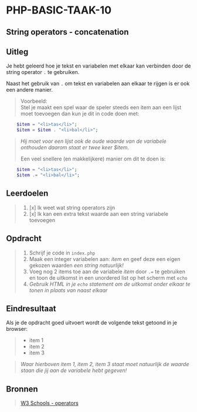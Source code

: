# PHP-BASIC-TAAK-10

## String operators - concatenation

## Uitleg

Je hebt geleerd hoe je tekst en variabelen met elkaar kan verbinden door de string operator `.` te gebruiken.

Naast het gebruik van `.` om tekst en variabelen aan elkaar te rijgen is er ook een andere manier.

> Voorbeeld:  
> Stel je maakt een spel waar de speler steeds een item aan een lijst moet toevoegen dan kun je dit in code doen met:

```php
    $item = "<li>tas</li>";
    $item = $item . "<li>bal</li>";
```

> _Hij moet voor een lijst ook de oude waarde van de variabele onthouden daarom staat er twee keer \$item_.
>
> Een veel snellere (en makkelijkere) manier om dit te doen is:

```php
    $item = "<li>tas</li>";
    $item .= "<li>bal</li>";
```

>

## Leerdoelen

> 1.  [x] Ik weet wat string operators zijn
> 2.  [x] Ik kan een extra tekst waarde aan een string variabele toevoegen

## Opdracht

> 1.  Schrijf je code in `index.php`
> 2.  Maak een integer variabelen aan: _item_ en geef deze een eigen gekozen waarden _een string natuurlijk!_
> 3.  Voeg nog 2 items toe aan de variabele _item_ door `.=` te gebruiken en toon de uitkomst in een unordered list op het scherm met `echo`
> 4.  _Gebruik HTML in je `echo` statement om de uitkomst onder elkaar te tonen in plaats van naast elkaar_

## Eindresultaat

Als je de opdracht goed uitvoert wordt de volgende tekst getoond in je browser:

> - item 1
> - item 2
> - item 3

> _Waar hierboven item 1, item 2, item 3 staat moet natuurlijk de waarde staan die jij aan de variabele hebt gegeven!_

## Bronnen

> [W3 Schools - operators](https://www.w3schools.com/php/php_operators.asp)
